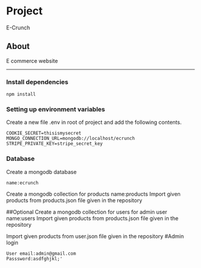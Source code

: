# Project
E-Crunch
## About
E commerce website
<hr>

### Install dependencies

```
npm install
```
### Setting up environment variables

Create a new file .env in root of project and add the following contents.

```
COOKIE_SECRET=thisismysecret
MONGO_CONNECTION_URL=mongodb://localhost/ecrunch
STRIPE_PRIVATE_KEY=stripe_secret_key
```

### Database

Create a mongodb database 
```
name:ecrunch
```

Create a mongodb collection for products
name:products
Import given products from products.json file given in the repository


##Optional
Create a mongodb collection for users for admin user
name:users
Import given products from products.json file given in the repository

Import given products from user.json file given in the repository
#Admin login
``` 
User email:admin@gmail.com
Passsword:asdfghjkl;'
```
